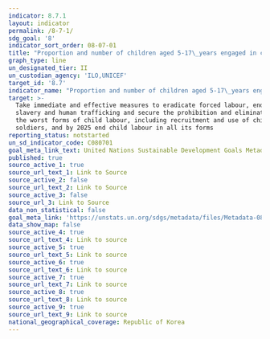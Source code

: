 ```yaml
---
indicator: 8.7.1
layout: indicator
permalink: /8-7-1/
sdg_goal: '8'
indicator_sort_order: 08-07-01
title: "Proportion and number of children aged 5‑17\_years engaged in child labour, by sex and age"
graph_type: line
un_designated_tier: II
un_custodian_agency: 'ILO,UNICEF'
target_id: '8.7'
indicator_name: "Proportion and number of children aged 5‑17\_years engaged in child labour, by sex and age"
target: >-
  Take immediate and effective measures to eradicate forced labour, end modern
  slavery and human trafficking and secure the prohibition and elimination of
  the worst forms of child labour, including recruitment and use of child
  soldiers, and by 2025 end child labour in all its forms
reporting_status: notstarted
un_sd_indicator_code: C080701
goal_meta_link_text: United Nations Sustainable Development Goals Metadata (pdf 525kB)
published: true
source_active_1: true
source_url_text_1: Link to Source
source_active_2: false
source_url_text_2: Link to Source
source_active_3: false
source_url_3: Link to Source
data_non_statistical: false
goal_meta_link: 'https://unstats.un.org/sdgs/metadata/files/Metadata-08-07-01.pdf'
data_show_map: false
source_active_4: true
source_url_text_4: Link to source
source_active_5: true
source_url_text_5: Link to source
source_active_6: true
source_url_text_6: Link to source
source_active_7: true
source_url_text_7: Link to source
source_active_8: true
source_url_text_8: Link to source
source_active_9: true
source_url_text_9: Link to source
national_geographical_coverage: Republic of Korea
---
```

